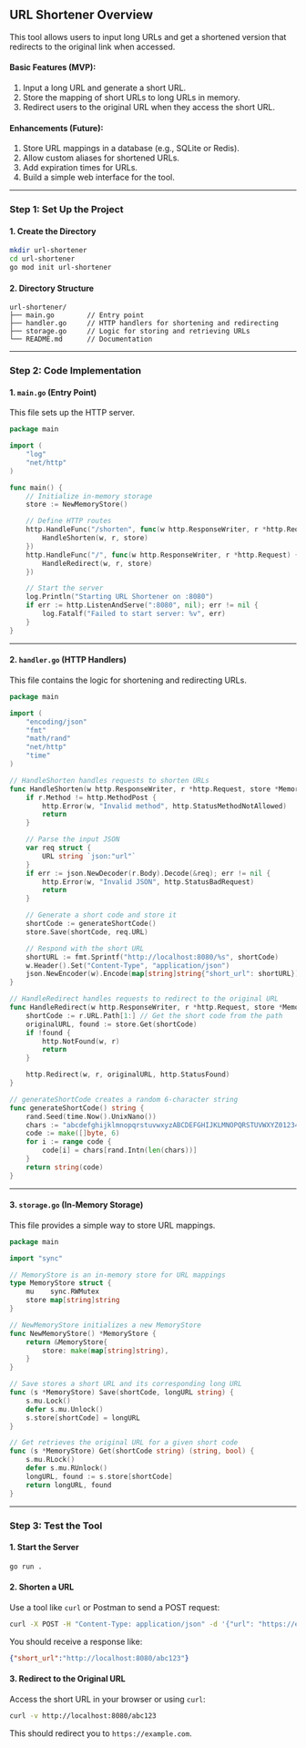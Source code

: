 ## **URL Shortener Overview**  
This tool allows users to input long URLs and get a shortened version that redirects to the original link when accessed.  

#### **Basic Features (MVP)**:  
1. Input a long URL and generate a short URL.  
2. Store the mapping of short URLs to long URLs in memory.  
3. Redirect users to the original URL when they access the short URL.  

#### **Enhancements (Future)**:  
1. Store URL mappings in a database (e.g., SQLite or Redis).  
2. Allow custom aliases for shortened URLs.  
3. Add expiration times for URLs.  
4. Build a simple web interface for the tool.  

---

### **Step 1: Set Up the Project**  

#### 1. **Create the Directory**  
```bash
mkdir url-shortener
cd url-shortener
go mod init url-shortener
```

#### 2. **Directory Structure**  
```
url-shortener/
├── main.go        // Entry point
├── handler.go     // HTTP handlers for shortening and redirecting
├── storage.go     // Logic for storing and retrieving URLs
└── README.md      // Documentation
```

---

### **Step 2: Code Implementation**

#### **1. `main.go` (Entry Point)**  
This file sets up the HTTP server.  

```go
package main

import (
	"log"
	"net/http"
)

func main() {
	// Initialize in-memory storage
	store := NewMemoryStore()

	// Define HTTP routes
	http.HandleFunc("/shorten", func(w http.ResponseWriter, r *http.Request) {
		HandleShorten(w, r, store)
	})
	http.HandleFunc("/", func(w http.ResponseWriter, r *http.Request) {
		HandleRedirect(w, r, store)
	})

	// Start the server
	log.Println("Starting URL Shortener on :8080")
	if err := http.ListenAndServe(":8080", nil); err != nil {
		log.Fatalf("Failed to start server: %v", err)
	}
}
```

---

#### **2. `handler.go` (HTTP Handlers)**  
This file contains the logic for shortening and redirecting URLs.  

```go
package main

import (
	"encoding/json"
	"fmt"
	"math/rand"
	"net/http"
	"time"
)

// HandleShorten handles requests to shorten URLs
func HandleShorten(w http.ResponseWriter, r *http.Request, store *MemoryStore) {
	if r.Method != http.MethodPost {
		http.Error(w, "Invalid method", http.StatusMethodNotAllowed)
		return
	}

	// Parse the input JSON
	var req struct {
		URL string `json:"url"`
	}
	if err := json.NewDecoder(r.Body).Decode(&req); err != nil {
		http.Error(w, "Invalid JSON", http.StatusBadRequest)
		return
	}

	// Generate a short code and store it
	shortCode := generateShortCode()
	store.Save(shortCode, req.URL)

	// Respond with the short URL
	shortURL := fmt.Sprintf("http://localhost:8080/%s", shortCode)
	w.Header().Set("Content-Type", "application/json")
	json.NewEncoder(w).Encode(map[string]string{"short_url": shortURL})
}

// HandleRedirect handles requests to redirect to the original URL
func HandleRedirect(w http.ResponseWriter, r *http.Request, store *MemoryStore) {
	shortCode := r.URL.Path[1:] // Get the short code from the path
	originalURL, found := store.Get(shortCode)
	if !found {
		http.NotFound(w, r)
		return
	}

	http.Redirect(w, r, originalURL, http.StatusFound)
}

// generateShortCode creates a random 6-character string
func generateShortCode() string {
	rand.Seed(time.Now().UnixNano())
	chars := "abcdefghijklmnopqrstuvwxyzABCDEFGHIJKLMNOPQRSTUVWXYZ0123456789"
	code := make([]byte, 6)
	for i := range code {
		code[i] = chars[rand.Intn(len(chars))]
	}
	return string(code)
}
```

---

#### **3. `storage.go` (In-Memory Storage)**  
This file provides a simple way to store URL mappings.  

```go
package main

import "sync"

// MemoryStore is an in-memory store for URL mappings
type MemoryStore struct {
	mu    sync.RWMutex
	store map[string]string
}

// NewMemoryStore initializes a new MemoryStore
func NewMemoryStore() *MemoryStore {
	return &MemoryStore{
		store: make(map[string]string),
	}
}

// Save stores a short URL and its corresponding long URL
func (s *MemoryStore) Save(shortCode, longURL string) {
	s.mu.Lock()
	defer s.mu.Unlock()
	s.store[shortCode] = longURL
}

// Get retrieves the original URL for a given short code
func (s *MemoryStore) Get(shortCode string) (string, bool) {
	s.mu.RLock()
	defer s.mu.RUnlock()
	longURL, found := s.store[shortCode]
	return longURL, found
}
```

---

### **Step 3: Test the Tool**  

#### **1. Start the Server**  
```bash
go run .
```

#### **2. Shorten a URL**  
Use a tool like `curl` or Postman to send a POST request:  

```bash
curl -X POST -H "Content-Type: application/json" -d '{"url": "https://example.com"}' http://localhost:8080/shorten
```

You should receive a response like:  
```json
{"short_url":"http://localhost:8080/abc123"}
```

#### **3. Redirect to the Original URL**  
Access the short URL in your browser or using `curl`:  

```bash
curl -v http://localhost:8080/abc123
```

This should redirect you to `https://example.com`.  
